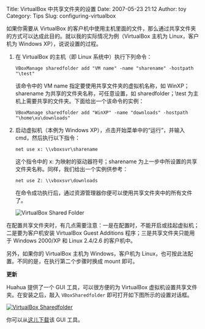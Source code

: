 Title: VirtualBox 中共享文件夹的设置
Date: 2007-05-23 21:12
Author: toy
Category: Tips
Slug: configuring-virtualbox

如果你需要从 VirtualBox
的客户机中使用主机里面的文件，那么通过共享文件夹的方式可以达成此目的。就以我的实际情况为例（VirtualBox
主机为 Linux，客户机为 Windows XP），说说设置的过程。

1.  在 VirtualBox 的主机（即 Linux 系统中）执行下列命令：

    `VBoxManage sharedfolder add "VM name" -name "sharename" -hostpath "\test"`

    该命令中的 VM name 指定要使用共享文件夹的虚拟机名称，如
    WinXP；sharename 为共享的文件夹名称，可任意设置，如
    sharedfolder；\\test
    为主机上需要共享的文件夹。下面给出一个该命令的实例：

    `VBoxManage sharedfolder add "WinXP" -name "downloads" -hostpath "\home\xu\downloads"`

2.  启动虚拟机（本例为 Windows XP），点击开始菜单中的“运行”，并输入
    cmd，然后执行以下指令：

    `net use x: \\vboxsvr\sharename`

    这个指令中的 x: 为映射的驱动器符号；sharename
    为上一步中所设置的共享文件夹名称。同样，我们给出一个实例供参考：

    `net use Z: \\vboxsvr\downloads`

    在命令成功执行后，通过资源管理器你便可以使用共享文件夹中的所有文件了。

    ![VirtualBox Shared
    Folder](http://i.linuxtoy.org/i/2007/05/vbox-sharedfolder.png)

在配置共享文件夹时，有几点需要注意：一是在配置时，不能开启或挂起虚拟机；二是要为客户机安装
VirtualBox Guest Additions 程序；三是共享文件夹只能用于 Windows 2000/XP
和 Linux 2.4/2.6 的客户机中。

另外，如果你的 VirtualBox 主机为 Windows，客户机为
Linux，也可按此法配置。不同的是，在执行第二个步骤时换成 mount 即可。

**更新**

Huahua 提供了一个 GUI 工具，可以很方便的为 VirtualBox
虚拟机设置共享文件夹。在安装之后，敲入 `VBoxSharedfolder`
即可打开如下图所示的设置对话框。

[![VirtualBox
Sharedfolder](http://i.linuxtoy.org/i/2007/05/vbox-sharedfolder-gui_s.png)](http://i.linuxtoy.org/i/2007/05/vbox-sharedfolder-gui.png)

你可以从[这儿下载](http://forum.ubuntu.org.cn/viewtopic.php?t=41759)该
GUI 工具。
